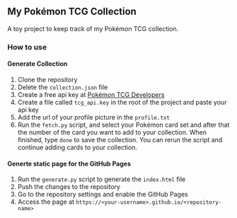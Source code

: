 ## My Pokémon TCG Collection

A toy project to keep track of my Pokémon TCG collection.

### How to use

#### Generate Collection
1. Clone the repository
2. Delete the `collection.json` file 
3. Create a free api key at [Pokémon TCG Developers](https://dev.pokemontcg.io/)
4. Create a file called `tcg_api.key` in the root of the project and paste your api key
5. Add the url of your profile picture in the `profile.txt`
6. Run the `fetch.py` script, and select your Pokémon card set and after that the number of the card you want to add to your collection. When finished, type `done` to save the collection. You can rerun the script and continue adding cards to your collection.

#### Generte static page for the GitHub Pages

1. Run the `generate.py` script to generate the `index.html` file
2. Push the changes to the repository
3. Go to the repository settings and enable the GitHub Pages
4. Access the page at `https://<your-username>.github.io/<repository-name>`


